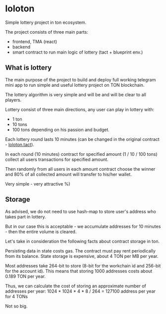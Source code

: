 # loloton

Simple lottery project in ton ecosystem.

The project consists  of three main parts:
- frontend, TMA (react)
- backend
- smart contract to run main logic of lottery (tact + blueprint env.)


## What is lottery

The main purpose of the project to build and deploy full working telegram mini app to run simple and useful lottery 
project on TON blockchain.

The lottery algorithm is very simple and will be and will be clear to all players. 

Lottery consist of three main directions, any user can play in lottery with:
- 1 ton
- 10 tons
- 100 tons
depending on his passion and budget. 

Each lottery round lasts 10 minutes (can be changed in the original contract - [loloton.tact](./chainend/contracts/loloton.tact)).

In each round (10 minutes) contract for specified amount (1 / 10 / 100 tons) collect all users transactions for specified amount.

Then randomly from all users in each amount contract choose the winner and 80% of all collected amount will transfer to his/her wallet.

Very simple - very attractive %)


## Storage

As advised, we do not need to use hash-map to store user's address who takes part in lottery. 

But in our case this is acceptable - we accumulate addresses for 10 minutes - then the entire volume is cleared.

Let's take in consideration the following facts about contract storage in ton.

Persisting data in state costs gas. The contract must pay rent periodically from its balance. 
State storage is expensive, about 4 TON per MB per year. 

Most addresses take 264-bit to store (8-bit for the workchain id and 256-bit for the account id). 
This means that storing 1000 addresses costs about 0.189 TON per year.

Thus, we can calculate the cost of storing an approximate number of addresses per year:
1024 * 1024 * 4 * 8 / 264 = 127100 address per year for 4 TONs

Not so big.
